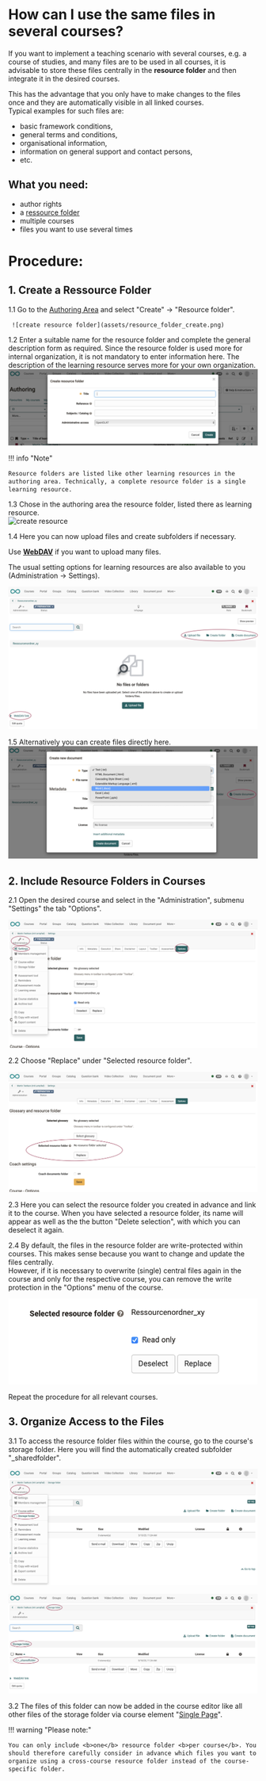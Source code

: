 # How can I use the same files in several courses?

If you want to implement a teaching scenario with several courses, e.g. a
course of studies, and many files are to be used in all courses, it is
advisable to store these files centrally in the <b>resource
folder</b> and then integrate it in the desired courses.

This has the advantage that you only have to make changes to the files once and they are
automatically visible in all linked courses.<br>Typical examples for such files are: 
* basic framework conditions,
* general terms and conditions,
* organisational information,
* information on general support and contact persons,
* etc.

## What you need:

* author rights
* a [ressource folder](../course_create/Course_Settings.md)
* multiple courses
* files you want to use several times

# Procedure:

## 1. Create a Ressource Folder  

1.1 Go to the [Authoring Area](../authoring/index.md) and select "Create" -> "Resource folder".

     ![create resource folder](assets/resource_folder_create.png)  

1.2 Enter a suitable name for the resource folder and complete the general description form as required. Since the resource folder is used more for internal organization, it is not mandatory to enter information here. The description of the learning resource serves more for your own organization.  
     ![create resource folder title](assets/resource_folder_create_title.png)  

!!! info "Note"

    Resource folders are listed like other learning resources in the authoring area. Technically, a complete resource folder is a single learning resource.

1.3 Chose in the authoring area the resource folder, listed there as learning resource.  
     ![create resource](assets/resource_folder_in_authoring_area.png)  

1.4 Here you can now upload files and create subfolders if necessary.

Use [**WebDAV**](../supported_tech/Using_WebDAV.md) if you want to upload many files.  

The usual setting options for learning resources are also available to you (Administration -> Settings).

   ![resource folder files](assets/resource_folder_files.png) 

1.5 Alternatively you can create files directly here.
    ![resource folder create file](assets/resource_folder_create_file.png) 

## 2. Include Resource Folders in Courses  

2.1 Open the desired course and select in the "Administration", submenu "Settings" the tab "Options".

![](assets/resource_folder_settings_options.png)
 
2.2 Choose "Replace" under "Selected resource folder".

![](assets/resource_folder_replace.png) 
  
2.3 Here you can select the resource folder you created in advance and link it to the course. When you have selected a resource folder, its name will appear as well as the
the button "Delete selection", with which you can deselect it again.
  
2.4 By default, the files in the resource folder are write-protected within courses. This makes sense because you want to change and update the files centrally. <br>However, if it is necessary to overwrite (single) central files
again in the course and only for the respective course, you can remove the write protection in the "Options" menu of the course.

![](assets/resource_folder_change.png)
    
Repeat the procedure for all relevant courses.

## 3. Organize Access to the Files  

3.1 To access the resource folder files within the course, go to the course's storage folder. Here you will find the automatically created subfolder "_sharedfolder".

![](assets/storage_folder_menu.png)

![](assets/storage_folder_without_menu.png)
  
3.2 The files of this folder can now be added in the course editor like all other files of the storage folder via course element "[Single Page](../course_elements/Knowledge_Transfer.md)".

!!! warning "Please note:"

    You can only include <b>one</b> resource folder <b>per course</b>. You should therefore carefully consider in advance which files you want to organize using a cross-course resource folder instead of the course-specific folder.

